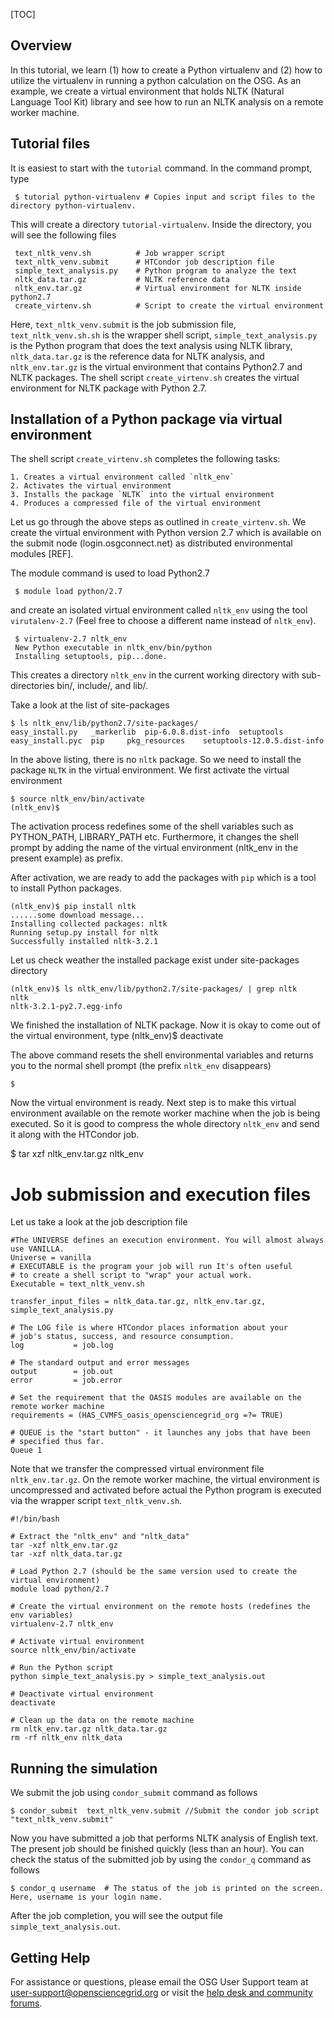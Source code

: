 [title]: - "Virtualenv in Python"
[TOC]

## Overview

In this tutorial, we learn (1) how to create a Python virtualenv and (2) how to utilize the virtualenv in running a python calculation on the OSG. As an example, we create a virtual environment that holds  NLTK (Natural Language Tool Kit) library and  see how to run an NLTK analysis on a remote worker machine. 


## Tutorial files

It is easiest to start with the `tutorial` command. In the command prompt, type

	 $ tutorial python-virtualenv # Copies input and script files to the directory python-virtualenv.
 
This will create a directory `tutorial-virtualenv`. Inside the directory, you will see the 
following files

     text_nltk_venv.sh          # Job wrapper script
     text_nltk_venv.submit      # HTCondor job description file
     simple_text_analysis.py    # Python program to analyze the text 
     nltk_data.tar.gz           # NLTK reference data 
     nltk_env.tar.gz            # Virtual environment for NLTK inside python2.7
     create_virtenv.sh          # Script to create the virtual environment


Here, `text_nltk_venv.submit` is the job submission file, `text_nltk_venv.sh.sh` is the wrapper shell script, `simple_text_analysis.py` is the Python program that does the text analysis using NLTK library, `nltk_data.tar.gz` is the reference 
data for NLTK analysis, and `nltk_env.tar.gz` is the virtual environment that contains Python2.7 and NLTK packages. The shell script `create_virtenv.sh` creates the virtual environment for NLTK package with Python 2.7. 

## Installation of a Python package via virtual environment

The shell script `create_virtenv.sh` completes the following tasks: 

    1. Creates a virtual environment called `nltk_env`
    2. Activates the virtual environment 
    3. Installs the package `NLTK` into the virtual environment 
    4. Produces a compressed file of the virtual environment


Let us go through the above steps as outlined in `create_virtenv.sh`.  We create the virtual environment with Python version 2.7 which is available on the submit node (login.osgconnect.net) as distributed environmental modules [REF]. 

The module command is used to load Python2.7 


     $ module load python/2.7

and create an isolated virtual environment called `nltk_env` using the tool `virutalenv-2.7` (Feel free to choose a different name instead of `nltk_env`).

     $ virtualenv-2.7 nltk_env
     New Python executable in nltk_env/bin/python
     Installing setuptools, pip...done.

This creates a directory `nltk_env` in the current working directory with sub-directories bin/, include/, and lib/.   

Take a look at the list of site-packages 

    $ ls nltk_env/lib/python2.7/site-packages/ 
    easy_install.py   _markerlib  pip-6.0.8.dist-info  setuptools
    easy_install.pyc  pip	  pkg_resources	   setuptools-12.0.5.dist-info 

In the above listing, there is no `nltk` package. So we need to install the package `NLTK` in the virtual environment. We first activate the virtual environment 

    $ source nltk_env/bin/activate
    (nltk_env)$

The activation process redefines some of the shell variables such as PYTHON_PATH, LIBRARY_PATH etc. Furthermore, it changes the shell prompt by adding
the name of the virtual environment (nltk_env in the present example) as prefix. 

After activation, we are ready to add the packages with `pip` which is a tool to install Python packages. 

    (nltk_env)$ pip install nltk
    ......some download message...
    Installing collected packages: nltk
    Running setup.py install for nltk
    Successfully installed nltk-3.2.1 

Let us check weather the installed package exist under site-packages directory

    (nltk_env)$ ls nltk_env/lib/python2.7/site-packages/ | grep nltk
    nltk
    nltk-3.2.1-py2.7.egg-info

We finished the installation of NLTK package. Now it is okay to come out of the virtual environment, type 
    (nltk_env)$ deactivate

The above command resets the shell environmental variables and returns you to the normal shell prompt (the prefix `nltk_env` disappears)

    $ 


Now the virtual environment is ready. Next step is to make this virtual environment available on the remote worker machine when the job is being executed. So it is good to compress the whole directory `nltk_env`  and send it along with the HTCondor job. 

   $ tar xzf nltk_env.tar.gz nltk_env

# Job submission and execution files

Let us take a look at the job description file

    #The UNIVERSE defines an execution environment. You will almost always use VANILLA. 
    Universe = vanilla     
    # EXECUTABLE is the program your job will run It's often useful 
    # to create a shell script to "wrap" your actual work. 
    Executable = text_nltk_venv.sh

    transfer_input_files = nltk_data.tar.gz, nltk_env.tar.gz, simple_text_analysis.py 

    # The LOG file is where HTCondor places information about your 
    # job's status, success, and resource consumption. 
    log           = job.log

    # The standard output and error messages
    output        = job.out
    error         = job.error

    # Set the requirement that the OASIS modules are available on the remote worker machine
    requirements = (HAS_CVMFS_oasis_opensciencegrid_org =?= TRUE)

    # QUEUE is the "start button" - it launches any jobs that have been 
    # specified thus far. 
    Queue 1

Note that we transfer the compressed virtual environment file `nltk_env.tar.gz`. On the remote worker machine, the virtual environment is uncompressed and activated before actual the Python program is executed via the wrapper  script `text_nltk_venv.sh`. 


    #!/bin/bash

    # Extract the "nltk_env" and "nltk_data"
    tar -xzf nltk_env.tar.gz
    tar -xzf nltk_data.tar.gz 

    # Load Python 2.7 (should be the same version used to create the virtual environment)
    module load python/2.7

    # Create the virtual environment on the remote hosts (redefines the env variables)
    virtualenv-2.7 nltk_env

    # Activate virtual environment
    source nltk_env/bin/activate

    # Run the Python script 
    python simple_text_analysis.py > simple_text_analysis.out

    # Deactivate virtual environment 
    deactivate

    # Clean up the data on the remote machine 
    rm nltk_env.tar.gz nltk_data.tar.gz
    rm -rf nltk_env nltk_data

## Running the simulation

We submit the job using `condor_submit` command as follows

	$ condor_submit  text_nltk_venv.submit //Submit the condor job script "text_nltk_venv.submit"

Now you have submitted a job that performs NLTK analysis of English text. The present job should be finished quickly (less than an hour). You can check the status of the submitted job by using the `condor_q` command as follows
    
	$ condor_q username  # The status of the job is printed on the screen. Here, username is your login name.

After the job completion, you will see the output file `simple_text_analysis.out`. 


## Getting Help
For assistance or questions, please email the OSG User Support team  at [user-support@opensciencegrid.org](mailto:user-support@opensciencegrid.org) or visit the [help desk and community forums](http://support.opensciencegrid.org).
